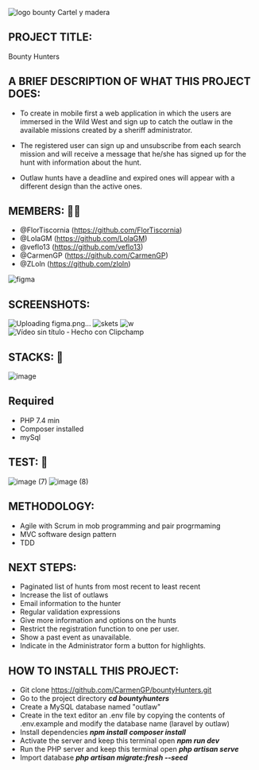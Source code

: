 
![logo bounty Cartel y madera](https://user-images.githubusercontent.com/116545851/212129741-abf3a651-d7cb-48a6-8406-6f604514ca97.PNG)


## PROJECT TITLE:
Bounty Hunters
## A BRIEF DESCRIPTION OF WHAT THIS PROJECT DOES:
- To create in mobile first a web application in which the users are immersed in the Wild West and sign up to catch the outlaw in the available missions created by a sheriff administrator.

- The registered user can sign up and unsubscribe from each search mission and will receive a message that he/she has signed up for the hunt with information about the hunt.

- Outlaw hunts have a deadline and expired ones will appear with a different design than the active ones.

## MEMBERS: 👩‍💻
- @FlorTiscornia
(https://github.com/FlorTiscornia)
- @LolaGM
(https://github.com/LolaGM)
- @veflo13
(https://github.com/veflo13)
- @CarmenGP
(https://github.com/CarmenGP)
- @ZLoln
(https://github.com/zloln)

![figma](https://user-images.githubusercontent.com/116546624/213263554-3b5c506f-16cc-4d46-9b7a-60284c8674d9.png)
## SCREENSHOTS:
![Uploading figma.png…]()
![skets](https://user-images.githubusercontent.com/116546624/213264754-5ff8fd9e-60e8-40ba-be8c-9d061b24cf0c.png)
![w](https://user-images.githubusercontent.com/116546624/213264040-c2f11347-8708-4f90-9b7a-5e5d2c4230d6.png)
![Vídeo sin título ‐ Hecho con Clipchamp](https://user-images.githubusercontent.com/116546624/213264254-34dd38dd-118a-4816-8772-9202d9891d49.gif)
## STACKS: 🔧
![image](https://user-images.githubusercontent.com/116561400/212031741-ce353bdc-46a2-4c82-b1a4-0774c9a327cc.png)
## Required
* PHP 7.4 min
* Composer installed
* mySql
## TEST: 👀
![image (7)](https://user-images.githubusercontent.com/116546624/213261413-ea656cc3-40af-471e-9b70-43ee308e75c8.png)
![image (8)](https://user-images.githubusercontent.com/116546624/213261548-5ce17b77-41af-46c6-b2b4-bd2f2939ee7c.png)
## METHODOLOGY:
* Agile with Scrum in mob programming and pair progrmaming
* MVC  software design pattern
* TDD 
## NEXT STEPS:
- Paginated list of hunts from most recent to least recent
- Increase the list of outlaws
- Email information to the hunter
- Regular validation expressions
- Give more information and options on the hunts
- Restrict the registration function to one per user.
- Show a past event as unavailable.
- Indicate in the Administrator form a button for highlights.
## HOW TO INSTALL THIS PROJECT:
* Git clone https://github.com/CarmenGP/bountyHunters.git  
* Go to the project directory
  ***cd bountyhunters***
* Create a MySQL database named "outlaw"
* Create in the text editor an .env file by copying the contents of .env.example and modify the database name (laravel by outlaw)
* Install dependencies
  ***npm install***
  ***composer install***
* Activate the server and keep this terminal open
  ***npm run dev***
* Run the PHP server and keep this terminal open
  ***php artisan serve***
* Import database
 ***php artisan migrate:fresh --seed***

